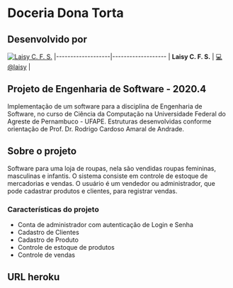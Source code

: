 # Doceria Dona Torta
## Desenvolvido por
[![Laisy C. F. S.](https://avatars1.githubusercontent.com/u/44072239?s=64&v=4)](https://github.com/laisy) 
|-------------------|-------------------
| **Laisy C. F. S.** |
<a href="https://github.com/laisy/Loja_Imperio/commits/master" title="Commits de @laisy">💻 @laisy</a> |
## Projeto de Engenharia de Software - 2020.4

Implementação de um software para a disciplina de Engenharia de Software, no curso de Ciência da Computação na Universidade Federal do Agreste de Pernambuco - UFAPE. Estruturas desenvolvidas conforme orientação de Prof. Dr. Rodrigo Cardoso Amaral de Andrade.
## Sobre o projeto

Software para uma loja de roupas, nela são vendidas roupas femininas, masculinas e
infantis. O sistema consiste em controle de estoque de mercadorias e vendas. O usuário é um vendedor ou administrador, que pode cadastrar produtos e clientes, para registrar vendas.
### Características do projeto

- Conta de administrador com autenticação de Login e Senha
- Cadastro de Clientes
- Cadastro de Produto
- Controle de estoque de produtos
- Controle de vendas

## URL heroku